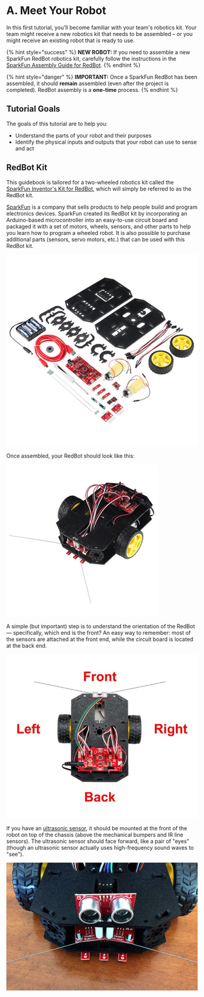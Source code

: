 # A. Meet Your Robot

In this first tutorial, you'll become familiar with your team's robotics kit. Your team might receive a new robotics kit that needs to be assembled – or you might receive an existing robot that is ready to use.

{% hint style="success" %}
**NEW ROBOT:**  If you need to assemble a new SparkFun RedBot robotics kit, carefully follow the instructions in the [SparkFun Assembly Guide for RedBot](https://learn.sparkfun.com/tutorials/assembly-guide-for-redbot-with-shadow-chassis).
{% endhint %}

{% hint style="danger" %}
**IMPORTANT:** Once a SparkFun RedBot has been assembled, it should **remain** assembled \(even after the project is completed\). RedBot assembly is a **one-time** process.
{% endhint %}

## Tutorial Goals  <a id="tutorial-goals"></a>

The goals of this tutorial are to help you:

* Understand the parts of your robot and their purposes
* Identify the physical inputs and outputs that your robot can use to sense and act 

## RedBot Kit <a id="photon-kit"></a>

This guidebook is tailored for a two-wheeled robotics kit called the [SparkFun Inventor's Kit for RedBot](https://www.sparkfun.com/products/13320), which will simply be referred to as the RedBot kit.

​[SparkFun](https://www.sparkfun.com/) is a company that sells products to help people build and program electronics devices. SparkFun created its RedBot kit by incorporating an Arduino-based microcontroller into an easy-to-use circuit board and packaged it with a set of motors, wheels, sensors, and other parts to help you learn how to program a wheeled robot. It is also possible to purchase additional parts \(sensors, servo motors, etc.\) that can be used with this RedBot kit.

![SparkFun RedBot Kit Parts](../../.gitbook/assets/redbot-kit-parts.jpg)

Once assembled, your RedBot should look like this:

![SparkFun RedBot \(without Ultrasonic Sensor\)](../../.gitbook/assets/redbot.jpg)

A simple \(but important\) step is to understand the orientation of the RedBot — specifically, which end is the front?  An easy way to remember:  most of the sensors are attached at the front end, while the circuit board is located at the back end.

![Top View of RedBot \(with Ultrasonic Sensor\)](../../.gitbook/assets/redbot-top-view-sides.jpg)

If you have an [ultrasonic sensor](../../references/physical-inputs/ultrasonic-sensor.md), it should be mounted at the front of the robot on top of the chassis \(above the mechanical bumpers and IR line sensors\). The ultrasonic sensor should face forward, like a pair of "eyes" \(though an ultrasonic sensor actually uses high-frequency sound waves to "see"\).

![Ultrasonic Sensor Mounted at Front of RedBot](../../.gitbook/assets/ultrasonic-mounted.jpg)



